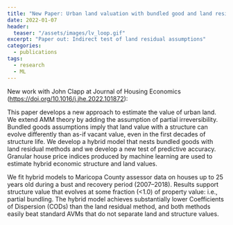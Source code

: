```yaml
---
title: "New Paper: Urban land valuation with bundled good and land residual assumptions"
date: 2022-01-07
header:
  teaser: "/assets/images/lv_loop.gif"
excerpt: "Paper out: Indirect test of land residual assumptions"
categories:
  - publications
tags:
  - research
  - ML
---
```


New work with John Clapp at Journal of Housing Economics (https://doi.org/10.1016/j.jhe.2022.101872):

This paper develops a new approach to estimate the value of urban land. We extend AMM theory by adding the assumption of partial irreversibility. Bundled goods assumptions imply that land value with a structure can evolve differently than as-if vacant value, even in the first decades of structure life. We develop a hybrid model that nests bundled goods with land residual methods and we develop a new test of predictive accuracy. Granular house price indices produced by machine learning are used to estimate hybrid economic structure and land values.

We fit hybrid models to Maricopa County assessor data on houses up to 25 years old during a bust and recovery period (2007–2018). Results support structure value that evolves at some fraction (<1.0) of property value: i.e., partial bundling. The hybrid model achieves substantially lower Coefficients of Dispersion (CODs) than the land residual method, and both methods easily beat standard AVMs that do not separate land and structure values.
